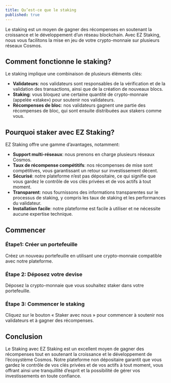 ```yaml
---
title: Qu’est-ce que le staking
published: true
---
```


Le staking est un moyen de gagner des récompenses en soutenant la croissance et le développement d’un réseau blockchain. Avec EZ Staking, nous vous facilitons la mise en jeu de votre crypto-monnaie sur plusieurs réseaux Cosmos.

## **Comment fonctionne le staking?**

Le staking implique une combinaison de plusieurs éléments clés:

* **Validateurs**: nos validateurs sont responsables de la vérification et de la validation des transactions, ainsi que de la création de nouveaux blocs.
* **Staking**: vous bloquez une certaine quantité de crypto-monnaie (appelée «stake») pour soutenir nos validateurs.
* **Récompenses de bloc**: nos validateurs gagnent une partie des récompenses de bloc, qui sont ensuite distribuées aux stakers comme vous.

## **Pourquoi staker avec EZ Staking?**

EZ Staking offre une gamme d’avantages, notamment:

* **Support multi-réseaux**: nous prenons en charge plusieurs réseaux Cosmos.
* **Taux de récompense compétitifs**: nos récompenses de mise sont compétitives, vous garantissant un retour sur investissement décent.
* **Sécurisé**: notre plateforme n’est pas dépositaire, ce qui signifie que vous gardez le contrôle de vos clés privées et de vos actifs à tout moment.
* **Transparent**: nous fournissons des informations transparentes sur le processus de staking, y compris les taux de staking et les performances du validateur.
* **Installation facile**: notre plateforme est facile à utiliser et ne nécessite aucune expertise technique.

## **Commencer**

### **Étape1: Créer un portefeuille**

Créez un nouveau portefeuille en utilisant une crypto-monnaie compatible avec notre plateforme.

### **Étape 2: Déposez votre devise**

Déposez la crypto-monnaie que vous souhaitez staker dans votre portefeuille.

### **Étape 3: Commencer le staking**

Cliquez sur le bouton « Staker avec nous » pour commencer à soutenir nos validateurs et à gagner des récompenses.

## **Conclusion**

Le Staking avec EZ Staking est un excellent moyen de gagner des récompenses tout en soutenant la croissance et le développement de l’écosystème Cosmos. Notre plateforme non dépositaire garantit que vous gardez le contrôle de vos clés privées et de vos actifs à tout moment, vous offrant ainsi une tranquillité d’esprit et la possibilité de gérer vos investissements en toute confiance.
